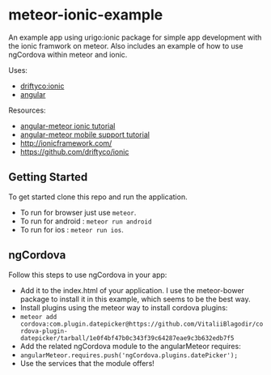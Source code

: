 meteor-ionic-example
====================

An example app using urigo:ionic package for simple app development with the ionic framwork on meteor. Also includes an example of how to use ngCordova within meteor and ionic.

Uses:
* [driftyco:ionic](https://github.com/driftyco/ionic)
* [angular](https://github.com/Urigo/angular-meteor)

Resources:
* [angular-meteor ionic tutorial](http://angular-meteor.com/tutorials/angular1/mobile-support-and-packages-isolation)
* [angular-meteor mobile support tutorial](http://angular-meteor.com/tutorials/angular1/mobile-support-and-packages-isolation)
* http://ionicframework.com/
* https://github.com/driftyco/ionic


## Getting Started

To get started clone this repo and run the application.

* To run for browser just use `meteor`.
* To run for android : `meteor run android` 
* To run for ios : `meteor run ios`.

## ngCordova

Follow this steps to use ngCordova in your app:
* Add it to the index.html of your application. I use the meteor-bower package to install it in this example, which seems to be the best way.
* Install plugins using the meteor way to install cordova plugins:
 * `meteor add cordova:com.plugin.datepicker@https://github.com/VitaliiBlagodir/cordova-plugin-datepicker/tarball/1e0f4bf47b0c343f39c64287eae9c3b632edb7f5`
* Add the related ngCordova module to the angularMeteor requires:
 * `angularMeteor.requires.push('ngCordova.plugins.datePicker');`
* Use the services that the module offers!
